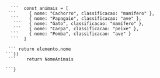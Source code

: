 ```function criarArrayNomesAnimais() {
  ```  const animais = [
 ```     { nome: "Cachorro", classificacao: "mamífero" },
  ```    { nome: "Papagaio", classificacao: "ave" },
   ```   { nome: "Gato", classificacao: "mamífero" },
   ```   { nome: "Carpa", classificacao: "peixe" },
  ```    { nome: "Pomba", classificacao: "ave" }
  ```  ]
```
 ```const NomeAnimais = animais.map((elemento)=>{
  ``` return elemento.nome
 ```})
  ```    return NomeAnimais

```}